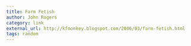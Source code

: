 ```yaml
---
title: Farm Fetish
author: John Rogers
category: link
external_url: http://kfmonkey.blogspot.com/2006/03/farm-fetish.html
tags: random
---
```

